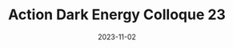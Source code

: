 ---
title: "Action Dark Energy Colloque 23"
speaker: "Vilasini"
date: "2023-11-02"
layout: talks
---